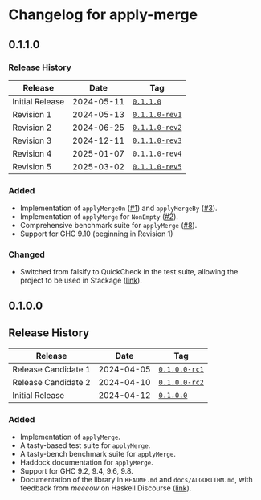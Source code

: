 <!--
SPDX-FileCopyrightText: Copyright Preetham Gujjula
SPDX-License-Identifier: BSD-3-Clause
-->

# Changelog for apply-merge

## 0.1.1.0

### Release History

| Release         | Date       | Tag              |
| --------------- | ---------- | ---------------- |
| Initial Release | 2024-05-11 | [`0.1.1.0`]      |
| Revision 1      | 2024-05-13 | [`0.1.1.0-rev1`] |
| Revision 2      | 2024-06-25 | [`0.1.1.0-rev2`] |
| Revision 3      | 2024-12-11 | [`0.1.1.0-rev3`] |
| Revision 4      | 2025-01-07 | [`0.1.1.0-rev4`] |
| Revision 5      | 2025-03-02 | [`0.1.1.0-rev5`] |

### Added
* Implementation of `applyMergeOn`
  ([#1](https://github.com/pgujjula/apply-merge/issues/1)) and `applyMergeBy`
  ([#3](https://github.com/pgujjula/apply-merge/issues/3)).
* Implementation of `applyMerge` for `NonEmpty`
  ([#2](https://github.com/pgujjula/apply-merge/issues/2)).
* Comprehensive benchmark suite for `applyMerge`
  ([#8](https://github.com/pgujjula/apply-merge/issues/8)).
* Support for GHC 9.10 (beginning in Revision 1)

### Changed
* Switched from falsify to QuickCheck in the test suite, allowing the
  project to be used in Stackage
  ([link](https://github.com/well-typed/falsify/issues/71)).

## 0.1.0.0

## Release History

| Release             | Date       | Tag              |
| ------------------- | ---------- | ---------------- |
| Release Candidate 1 | 2024-04-05 | [`0.1.0.0-rc1`]  |
| Release Candidate 2 | 2024-04-10 | [`0.1.0.0-rc2`]  |
| Initial Release     | 2024-04-12 | [`0.1.0.0`]      |

### Added
* Implementation of `applyMerge`.
* A tasty-based test suite for `applyMerge`.
* A tasty-bench benchmark suite for `applyMerge`.
* Haddock documentation for `applyMerge`.
* Support for GHC 9.2, 9.4, 9.6, 9.8.
* Documentation of the library in `README.md` and `docs/ALGORITHM.md`, with
  feedback from _meeeow_ on Haskell Discourse
  ([link](https://discourse.haskell.org/t/apply-merge-lift-a-binary-increasing-function-onto-ordered-lists-and-produce-ordered-output/9269/4)).

[`0.1.1.0-rev5`]: https://github.com/pgujjula/apply-merge/releases/tag/0.1.1.0-rev5
[`0.1.1.0-rev4`]: https://github.com/pgujjula/apply-merge/releases/tag/0.1.1.0-rev4
[`0.1.1.0-rev3`]: https://github.com/pgujjula/apply-merge/releases/tag/0.1.1.0-rev3
[`0.1.1.0-rev2`]: https://github.com/pgujjula/apply-merge/releases/tag/0.1.1.0-rev2
[`0.1.1.0-rev1`]: https://github.com/pgujjula/apply-merge/releases/tag/0.1.1.0-rev1
[`0.1.1.0`]: https://github.com/pgujjula/apply-merge/releases/tag/0.1.1.0
[`0.1.0.0`]: https://github.com/pgujjula/apply-merge/releases/tag/0.1.0.0
[`0.1.0.0-rc2`]: https://github.com/pgujjula/apply-merge/releases/tag/0.1.0.0-rc2
[`0.1.0.0-rc1`]: https://github.com/pgujjula/apply-merge/releases/tag/0.1.0.0-rc1
